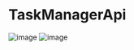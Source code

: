 # TaskManagerApi
![image](https://user-images.githubusercontent.com/60107357/219934835-e1cc6b64-6aec-44d0-8ba8-1792727c7df7.png)
![image](https://user-images.githubusercontent.com/60107357/219934855-28d7a18d-05b0-49f8-9743-aca7145be032.png)
